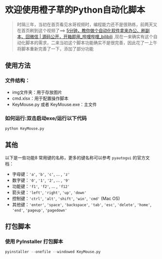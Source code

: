 # 欢迎使用橙子草的Python自动化脚本

> 时隔三年，当初在首页看见水哥视频时，编程能力还不是很熟练，前两天又在首页刷到这个视频了==> [5分钟，教你做个自动化软件拿来办公、刷副本、回微信 | 源码公开，开箱即用_哔哩哔哩_bilibili](https://www.bilibili.com/video/BV1T34y1o73U/?spm_id_from=333.999.0.0) ,现在一来确实有这个自动化脚本的需求，二来当初这个脚本功能确实不是很完善，因此花了一上午将脚本重新完善了一下，添加了部分功能

## 使用方法

### 文件结构：

- img文件夹：用于存放图片
- cmd.xlsx：用于配置操作脚本
- KeyMouse.py 或者 KeyMouse.exe：主文件

### 如何运行:双击启动exe/运行以下代码

```py
python KeyMouse.py
```

## 其他

以下是一些功能8 常用键的名称，更多的键名称可以参考 `pyautogui` 的官方文档：

- 字母键：`'a'`, `'b'`, `'c'`, ... , `'z'`
- 数字键：`'0'`, `'1'`, `'2'`, ... , `'9'`
- 功能键：`'f1'`, `'f2'`, ... , `'f12'`
- 箭头键：`'left'`, `'right'`, `'up'`, `'down'`
- 控制键：`'ctrl'`, `'alt'`, `'shift'`, `'win'`, `'cmd'` (Mac OS)
- 其他键：`'enter'`, `'space'`, `'backspace'`, `'tab'`, `'esc'`, `'delete'`, `'home'`, `'end'`, `'pageup'`, `'pagedown'`

## 打包脚本

### 使用 PyInstaller 打包脚本

```py
pyinstaller --onefile --windowed KeyMouse.py
```

